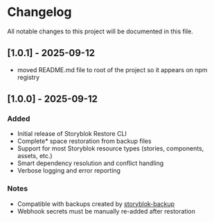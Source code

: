 # Changelog

All notable changes to this project will be documented in this file.

## [1.0.1] - 2025-09-12

- moved README.md file to root of the project so it appears on npm registry

## [1.0.0] - 2025-09-12

### Added
- Initial release of Storyblok Restore CLI
- Complete* space restoration from backup files
- Support for most Storyblok resource types (stories, components, assets, etc.)
- Smart dependency resolution and conflict handling
- Verbose logging and error reporting


### Notes
- Compatible with backups created by [storyblok-backup](https://github.com/webflorist/storyblok-backup)
- Webhook secrets must be manually re-added after restoration
